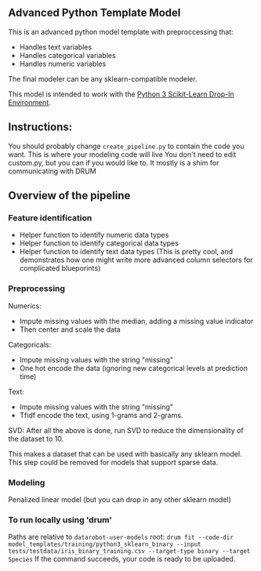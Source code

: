 ## Advanced Python Template Model

This is an advanced python model template with preproccessing that:
- Handles text variables
- Handles categorical variables
- Handles numeric variables

The final modeler can be any sklearn-compatible modeler.

This model is intended to work with the [Python 3 Scikit-Learn Drop-In Environment](../../../public_dropin_environments/python3_sklearn/).

## Instructions:
You should probably change `create_pipeline.py` to contain the code you want. This is where your modeling code will live
You don't need to edit custom.py, but you can if you would like to. It mostly is a shim for communicating with DRUM

## Overview of the pipeline

### Feature identification
- Helper function to identify numeric data types
- Helper function to identify categorical data types
- Helper function to identify text data types (This is pretty cool, and demonstrates how one might write more advanced column selectors for complicated blueporints)

### Preprocessing
Numerics:
- Impute missing values with the median, adding a missing value indicator
- Then center and scale the data

Categoricals:
- Impute missing values with the string "missing"
- One hot encode the data (ignoring new categorical levels at prediction time)

Text:
- Impute missing values with the string "missing"
- Tfidf encode the text, using 1-grams and 2-grams.

SVD:
After all the above is done, run SVD to reduce the dimensionality of the dataset to 10.

This makes a dataset that can be used with basically any sklearn model.  This step could be removed for models that support sparse data.

### Modeling
Penalized linear model (but you can drop in any other sklearn model)


### To run locally using 'drum'
Paths are relative to `datarobot-user-models` root:
`drum fit --code-dir model_templates/training/python3_sklearn_binary --input tests/testdata/iris_binary_training.csv --target-type binary --target Species`
If the command succeeds, your code is ready to be uploaded.

